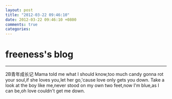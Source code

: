 ```yaml
---
layout: post
title: "2012-03-22 09:46:10"
date: 2012-03-22 09:46:10 +0800
comments: true
categories: 
---
```


# freeness's blog

----------

>
2B青年成长记
Mama told me what I should know,too much candy gonna rot your soul,if she loves you,let her go,'cause love only gets you down.
Take a look at the boy like me,never stood on my own two feet,now I'm blue,as I can be,oh love couldn't get me down.